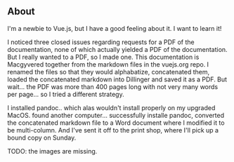 ## About

I'm a newbie to Vue.js, but I have a good feeling about it. I want to learn it!

I noticed three closed issues regarding requests for a PDF of the documentation, none of which actually yielded a PDF of the documentation. But I really wanted to a PDF, so I made one. This documentation is Macgyvered together from the markdown files in the vuejs.org repo. I renamed the files so that they would alphabatize, concatenated them, loaded the concatenated markdown into Dillinger and saved it as a PDF. But wait... the PDF was more than 400 pages long with not very many words per page... so I tried a different strategy. 

I installed pandoc.. which alas wouldn't install properly on my upgraded MacOS. found another computer... successfully installe pandoc, converted the concatenated markdown file to a Word document where I modified it to be multi-column. And I've sent it off to the print shop, where I'll pick up a bound copy on Sunday.

TODO: the images are missing.


